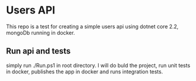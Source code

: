 # Users API
This repo is a test for creating a simple users api using dotnet core 2.2, mongoDb running in docker.

## Run api and tests
simply run ./Run.ps1 in root directory. I will do buld the project, run unit tests in docker, publishes the app in docker and runs integration tests.